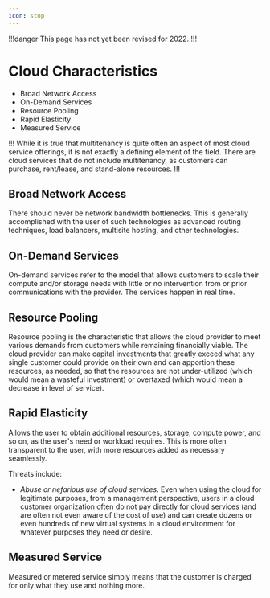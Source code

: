 ```yaml
---
icon: stop
---
```


!!!danger
This page has not yet been revised for 2022.
!!!

# Cloud Characteristics

- Broad Network Access
- On-Demand Services
- Resource Pooling
- Rapid Elasticity
- Measured Service

!!!
While it is true that multitenancy is quite often an aspect of most cloud service offerings, it is not exactly a defining element of the field. There are cloud services that do not include multitenancy, as customers can purchase, rent/lease, and stand-alone resources.
!!!

## Broad Network Access

There should never be network bandwidth bottlenecks. This is generally accomplished with the user of such technologies as advanced routing techniques, load balancers, multisite hosting, and other technologies.

## On-Demand Services

On-demand services refer to the model that allows customers to scale their compute and/or storage needs with little or no intervention from or prior communications with the provider. The services happen in real time.

## Resource Pooling

Resource pooling is the characteristic that allows the cloud provider to meet various demands from customers while remaining financially viable. The cloud provider can make capital investments that greatly exceed what any single customer could provide on their own and can apportion these resources, as needed, so that the resources are not under-utilized (which would mean a wasteful investment) or overtaxed (which would mean a decrease in level of service).

## Rapid Elasticity

Allows the user to obtain additional resources, storage, compute power, and so on, as the user's need or workload requires. This is more often transparent to the user, with more resources added as necessary seamlessly.

Threats include:

- *Abuse or nefarious use of cloud services*. Even when using the cloud for legitimate purposes, from a management perspective, users in a cloud customer organization often do not pay directly for cloud services (and are often not even aware of the cost of use) and can create dozens or even hundreds of new virtual systems in a cloud environment for whatever purposes they need or desire.

## Measured Service

Measured or metered service simply means that the customer is charged for only what they use and nothing more.
